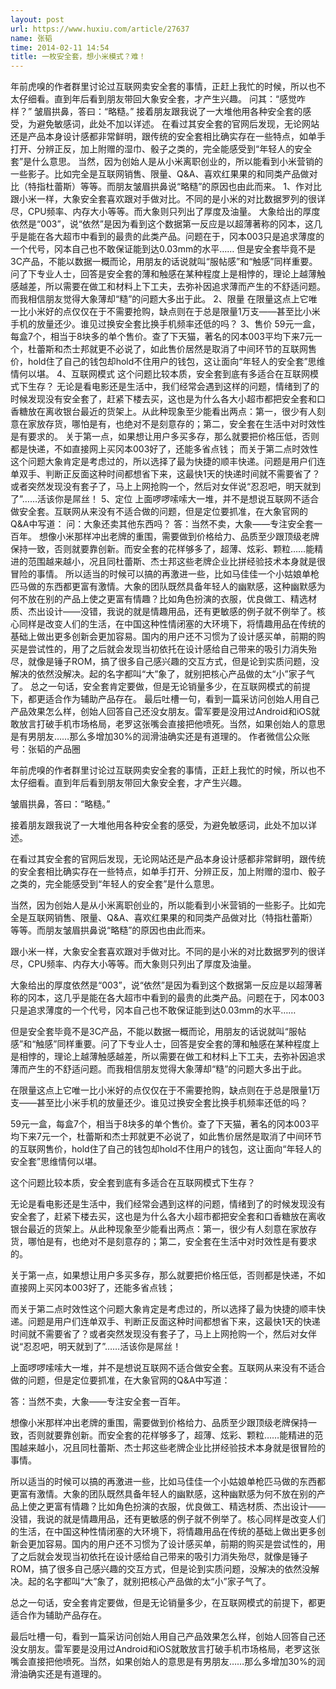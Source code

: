 ```yaml
---
layout: post
url: https://www.huxiu.com/article/27637
name: 张韬
time: 2014-02-11 14:54
title: 一枚安全套，想小米模式？难！
---
```

年前虎嗅的作者群里讨论过互联网卖安全套的事情，正赶上我忙的时候，所以也不太仔细看。直到年后看到朋友带回大象安全套，才产生兴趣。 问其：“感觉咋样？” 皱眉拱鼻，答曰：“略糙。” 接着朋友跟我说了一大堆他用各种安全套的感受，为避免敏感词，此处不加以详述。 在看过其安全套的官网后发现，无论网站还是产品本身设计感都非常鲜明，跟传统的安全套相比确实存在一些特点，如单手打开、分辨正反，加上附赠的湿巾、骰子之类的，完全能感受到“年轻人的安全套”是什么意思。 当然，因为创始人是从小米离职创业的，所以能看到小米营销的一些影子。比如完全是互联网销售、限量、Q&A、喜欢红果果的和同类产品做对比（特指杜蕾斯）等等。而朋友皱眉拱鼻说“略糙”的原因也由此而来。 1、作对比 跟小米一样，大象安全套喜欢跟对手做对比。不同的是小米的对比数据罗列的很详尽，CPU频率、内存大小等等。而大象则只列出了厚度及油量。 大象给出的厚度依然是“003”，说“依然”是因为看到这个数据第一反应是以超薄著称的冈本，这几乎是能在各大超市中看到的最贵的此类产品。问题在于，冈本003只是追求薄度的一个代号，冈本自己也不敢保证能到达0.03mm的水平…… 但是安全套毕竟不是3C产品，不能以数据一概而论，用朋友的话说就叫“服帖感”和“触感”同样重要。问了下专业人士，回答是安全套的薄和触感在某种程度上是相悖的，理论上越薄触感越差，所以需要在做工和材料上下工夫，去弥补因追求薄而产生的不舒适问题。而我相信朋友觉得大象薄却“糙”的问题大多出于此。 2、限量 在限量这点上它唯一比小米好的点仅仅在于不需要抢购，缺点则在于总是限量1万支——甚至比小米手机的放量还少。谁见过换安全套比换手机频率还低的吗？ 3、售价 59元一盒，每盒7个，相当于8块多的单个售价。查了下天猫，著名的冈本003平均下来7元一个，杜蕾斯和杰士邦就更不必说了，如此售价居然是取消了中间环节的互联网售价，hold住了自己的钱包却hold不住用户的钱包，这让面向“年轻人的安全套”思维情何以堪。 4、互联网模式 这个问题比较本质，安全套到底有多适合在互联网模式下生存？ 无论是看电影还是生活中，我们经常会遇到这样的问题，情绪到了的时候发现没有安全套了，赶紧下楼去买，这也是为什么各大小超市都把安全套和口香糖放在离收银台最近的货架上。从此种现象至少能看出两点：第一，很少有人刻意在家放存货，哪怕是有，也绝对不是刻意存的；第二，安全套在生活中对时效性是有要求的。 关于第一点，如果想让用户多买多存，那么就要把价格压低，否则都是快递，不如直接网上买冈本003好了，还能多省点钱； 而关于第二点时效性这个问题大象肯定是考虑过的，所以选择了最为快捷的顺丰快递。问题是用户们连单双手、判断正反面这种时间都想省下来，这最快1天的快递时间就不需要省了？或者突然发现没有套子了，马上上网抢购一个，然后对女伴说“忍忍吧，明天就到了”……活该你是屌丝！ 5、定位 上面啰啰嗦嗦大一堆，并不是想说互联网不适合做安全套。互联网从来没有不适合做的问题，但是定位要抓准，在大象官网的Q&A中写道： 问：大象还卖其他东西吗？ 答：当然不卖，大象——专注安全套一百年。 想像小米那样冲出老牌的重围，需要做到价格给力、品质至少跟顶级老牌保持一致，否则就要靠创新。而安全套的花样够多了，超薄、炫彩、颗粒……能精进的范围越来越小，况且同杜蕾斯、杰士邦这些老牌企业比拼经验技术本身就是很冒险的事情。 所以适当的时候可以搞的再激进一些，比如马佳佳一个小姑娘单枪匹马做的东西都更富有激情。大象的团队既然具备年轻人的幽默感，这种幽默感为何不放在别的产品上使之更富有情趣？比如角色扮演的衣服，优良做工、精选材质、杰出设计——没错，我说的就是情趣用品，还有更敏感的例子就不例举了。核心同样是改变人们的生活，在中国这种性情闭塞的大环境下，将情趣用品在传统的基础上做出更多创新会更加容易。国内的用户还不习惯为了设计感买单，前期的购买是尝试性的，用了之后就会发现当初依托在设计感给自己带来的吸引力消失殆尽，就像是锤子ROM，搞了很多自己感兴趣的交互方式，但是论到实质问题，没解决的依然没解决。起的名字都叫“大”象了，就别把核心产品做的太“小”家子气了。 总之一句话，安全套肯定要做，但是无论销量多少，在互联网模式的前提下，都更适合作为辅助产品存在。 最后吐槽一句，看到一篇采访问创始人用自己产品效果怎么样，创始人回答自己还没女朋友。雷军要是没用过Android和iOS就敢放言打破手机市场格局，老罗这张嘴会直接把他喷死。当然，如果创始人的意思是有男朋友……那么多增加30%的润滑油确实还是有道理的。 作者微信公众账号：张韬的产品圈

年前虎嗅的作者群里讨论过互联网卖安全套的事情，正赶上我忙的时候，所以也不太仔细看。直到年后看到朋友带回大象安全套，才产生兴趣。

皱眉拱鼻，答曰：“略糙。”

接着朋友跟我说了一大堆他用各种安全套的感受，为避免敏感词，此处不加以详述。

在看过其安全套的官网后发现，无论网站还是产品本身设计感都非常鲜明，跟传统的安全套相比确实存在一些特点，如单手打开、分辨正反，加上附赠的湿巾、骰子之类的，完全能感受到“年轻人的安全套”是什么意思。

当然，因为创始人是从小米离职创业的，所以能看到小米营销的一些影子。比如完全是互联网销售、限量、Q&A、喜欢红果果的和同类产品做对比（特指杜蕾斯）等等。而朋友皱眉拱鼻说“略糙”的原因也由此而来。

跟小米一样，大象安全套喜欢跟对手做对比。不同的是小米的对比数据罗列的很详尽，CPU频率、内存大小等等。而大象则只列出了厚度及油量。

大象给出的厚度依然是“003”，说“依然”是因为看到这个数据第一反应是以超薄著称的冈本，这几乎是能在各大超市中看到的最贵的此类产品。问题在于，冈本003只是追求薄度的一个代号，冈本自己也不敢保证能到达0.03mm的水平……

但是安全套毕竟不是3C产品，不能以数据一概而论，用朋友的话说就叫“服帖感”和“触感”同样重要。问了下专业人士，回答是安全套的薄和触感在某种程度上是相悖的，理论上越薄触感越差，所以需要在做工和材料上下工夫，去弥补因追求薄而产生的不舒适问题。而我相信朋友觉得大象薄却“糙”的问题大多出于此。

在限量这点上它唯一比小米好的点仅仅在于不需要抢购，缺点则在于总是限量1万支——甚至比小米手机的放量还少。谁见过换安全套比换手机频率还低的吗？

59元一盒，每盒7个，相当于8块多的单个售价。查了下天猫，著名的冈本003平均下来7元一个，杜蕾斯和杰士邦就更不必说了，如此售价居然是取消了中间环节的互联网售价，hold住了自己的钱包却hold不住用户的钱包，这让面向“年轻人的安全套”思维情何以堪。

这个问题比较本质，安全套到底有多适合在互联网模式下生存？

无论是看电影还是生活中，我们经常会遇到这样的问题，情绪到了的时候发现没有安全套了，赶紧下楼去买，这也是为什么各大小超市都把安全套和口香糖放在离收银台最近的货架上。从此种现象至少能看出两点：第一，很少有人刻意在家放存货，哪怕是有，也绝对不是刻意存的；第二，安全套在生活中对时效性是有要求的。

关于第一点，如果想让用户多买多存，那么就要把价格压低，否则都是快递，不如直接网上买冈本003好了，还能多省点钱；

而关于第二点时效性这个问题大象肯定是考虑过的，所以选择了最为快捷的顺丰快递。问题是用户们连单双手、判断正反面这种时间都想省下来，这最快1天的快递时间就不需要省了？或者突然发现没有套子了，马上上网抢购一个，然后对女伴说“忍忍吧，明天就到了”……活该你是屌丝！

上面啰啰嗦嗦大一堆，并不是想说互联网不适合做安全套。互联网从来没有不适合做的问题，但是定位要抓准，在大象官网的Q&A中写道：

答：当然不卖，大象——专注安全套一百年。

想像小米那样冲出老牌的重围，需要做到价格给力、品质至少跟顶级老牌保持一致，否则就要靠创新。而安全套的花样够多了，超薄、炫彩、颗粒……能精进的范围越来越小，况且同杜蕾斯、杰士邦这些老牌企业比拼经验技术本身就是很冒险的事情。

所以适当的时候可以搞的再激进一些，比如马佳佳一个小姑娘单枪匹马做的东西都更富有激情。大象的团队既然具备年轻人的幽默感，这种幽默感为何不放在别的产品上使之更富有情趣？比如角色扮演的衣服，优良做工、精选材质、杰出设计——没错，我说的就是情趣用品，还有更敏感的例子就不例举了。核心同样是改变人们的生活，在中国这种性情闭塞的大环境下，将情趣用品在传统的基础上做出更多创新会更加容易。国内的用户还不习惯为了设计感买单，前期的购买是尝试性的，用了之后就会发现当初依托在设计感给自己带来的吸引力消失殆尽，就像是锤子ROM，搞了很多自己感兴趣的交互方式，但是论到实质问题，没解决的依然没解决。起的名字都叫“大”象了，就别把核心产品做的太“小”家子气了。

总之一句话，安全套肯定要做，但是无论销量多少，在互联网模式的前提下，都更适合作为辅助产品存在。

最后吐槽一句，看到一篇采访问创始人用自己产品效果怎么样，创始人回答自己还没女朋友。雷军要是没用过Android和iOS就敢放言打破手机市场格局，老罗这张嘴会直接把他喷死。当然，如果创始人的意思是有男朋友……那么多增加30%的润滑油确实还是有道理的。

